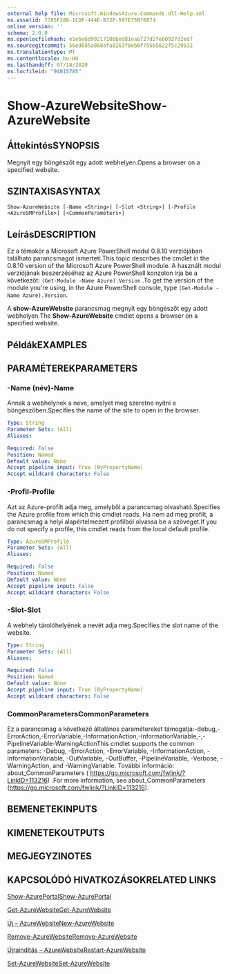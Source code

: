 ```yaml
---
external help file: Microsoft.WindowsAzure.Commands.dll-Help.xml
ms.assetid: 7785F288-1CDF-444E-B72F-597E75B76074
online version: ''
schema: 2.0.0
ms.openlocfilehash: e1e6e6d9921710bbed81eab727d2fe60927d2ed7
ms.sourcegitcommit: 56ed085a868afa8263f8eb0f755b5822f5c29532
ms.translationtype: MT
ms.contentlocale: hu-HU
ms.lasthandoff: 07/18/2020
ms.locfileid: "94015785"
---
```

# <span data-ttu-id="12c56-101">Show-AzureWebsite</span><span class="sxs-lookup"><span data-stu-id="12c56-101">Show-AzureWebsite</span></span>

## <span data-ttu-id="12c56-102">Áttekintés</span><span class="sxs-lookup"><span data-stu-id="12c56-102">SYNOPSIS</span></span>
<span data-ttu-id="12c56-103">Megnyit egy böngészőt egy adott webhelyen.</span><span class="sxs-lookup"><span data-stu-id="12c56-103">Opens a browser on a specified website.</span></span>

## <span data-ttu-id="12c56-104">SZINTAXISA</span><span class="sxs-lookup"><span data-stu-id="12c56-104">SYNTAX</span></span>

```
Show-AzureWebsite [-Name <String>] [-Slot <String>] [-Profile <AzureSMProfile>] [<CommonParameters>]
```

## <span data-ttu-id="12c56-105">Leírás</span><span class="sxs-lookup"><span data-stu-id="12c56-105">DESCRIPTION</span></span>
<span data-ttu-id="12c56-106">Ez a témakör a Microsoft Azure PowerShell modul 0.8.10 verziójában található parancsmagot ismerteti.</span><span class="sxs-lookup"><span data-stu-id="12c56-106">This topic describes the cmdlet in the 0.8.10 version of the Microsoft Azure PowerShell module.</span></span>
<span data-ttu-id="12c56-107">A használt modul verziójának beszerzéséhez az Azure PowerShell konzolon írja be a következőt: `(Get-Module -Name Azure).Version` .</span><span class="sxs-lookup"><span data-stu-id="12c56-107">To get the version of the module you're using, in the Azure PowerShell console, type `(Get-Module -Name Azure).Version`.</span></span>

<span data-ttu-id="12c56-108">A **show-AzureWebsite** parancsmag megnyit egy böngészőt egy adott webhelyen.</span><span class="sxs-lookup"><span data-stu-id="12c56-108">The **Show-AzureWebsite** cmdlet opens a browser on a specified website.</span></span>

## <span data-ttu-id="12c56-109">Példák</span><span class="sxs-lookup"><span data-stu-id="12c56-109">EXAMPLES</span></span>

## <span data-ttu-id="12c56-110">PARAMÉTEREK</span><span class="sxs-lookup"><span data-stu-id="12c56-110">PARAMETERS</span></span>

### <span data-ttu-id="12c56-111">-Name (név)</span><span class="sxs-lookup"><span data-stu-id="12c56-111">-Name</span></span>
<span data-ttu-id="12c56-112">Annak a webhelynek a neve, amelyet meg szeretne nyitni a böngészőben.</span><span class="sxs-lookup"><span data-stu-id="12c56-112">Specifies the name of the site to open in the browser.</span></span>

```yaml
Type: String
Parameter Sets: (All)
Aliases: 

Required: False
Position: Named
Default value: None
Accept pipeline input: True (ByPropertyName)
Accept wildcard characters: False
```

### <span data-ttu-id="12c56-113">-Profil</span><span class="sxs-lookup"><span data-stu-id="12c56-113">-Profile</span></span>
<span data-ttu-id="12c56-114">Azt az Azure-profilt adja meg, amelyből a parancsmag olvasható.</span><span class="sxs-lookup"><span data-stu-id="12c56-114">Specifies the Azure profile from which this cmdlet reads.</span></span>
<span data-ttu-id="12c56-115">Ha nem ad meg profilt, a parancsmag a helyi alapértelmezett profilból olvassa be a szöveget.</span><span class="sxs-lookup"><span data-stu-id="12c56-115">If you do not specify a profile, this cmdlet reads from the local default profile.</span></span>

```yaml
Type: AzureSMProfile
Parameter Sets: (All)
Aliases: 

Required: False
Position: Named
Default value: None
Accept pipeline input: False
Accept wildcard characters: False
```

### <span data-ttu-id="12c56-116">-Slot</span><span class="sxs-lookup"><span data-stu-id="12c56-116">-Slot</span></span>
<span data-ttu-id="12c56-117">A webhely tárolóhelyének a nevét adja meg.</span><span class="sxs-lookup"><span data-stu-id="12c56-117">Specifies the slot name of the website.</span></span>

```yaml
Type: String
Parameter Sets: (All)
Aliases: 

Required: False
Position: Named
Default value: None
Accept pipeline input: True (ByPropertyName)
Accept wildcard characters: False
```

### <span data-ttu-id="12c56-118">CommonParameters</span><span class="sxs-lookup"><span data-stu-id="12c56-118">CommonParameters</span></span>
<span data-ttu-id="12c56-119">Ez a parancsmag a következő általános paramétereket támogatja:-debug,-ErrorAction,-ErrorVariable,-InformationAction,-InformationVariable,-,-PipelineVariable-WarningAction</span><span class="sxs-lookup"><span data-stu-id="12c56-119">This cmdlet supports the common parameters: -Debug, -ErrorAction, -ErrorVariable, -InformationAction, -InformationVariable, -OutVariable, -OutBuffer, -PipelineVariable, -Verbose, -WarningAction, and -WarningVariable.</span></span> <span data-ttu-id="12c56-120">További információ: about_CommonParameters ( https://go.microsoft.com/fwlink/?LinkID=113216) .</span><span class="sxs-lookup"><span data-stu-id="12c56-120">For more information, see about_CommonParameters (https://go.microsoft.com/fwlink/?LinkID=113216).</span></span>

## <span data-ttu-id="12c56-121">BEMENETEK</span><span class="sxs-lookup"><span data-stu-id="12c56-121">INPUTS</span></span>

## <span data-ttu-id="12c56-122">KIMENETEK</span><span class="sxs-lookup"><span data-stu-id="12c56-122">OUTPUTS</span></span>

## <span data-ttu-id="12c56-123">MEGJEGYZI</span><span class="sxs-lookup"><span data-stu-id="12c56-123">NOTES</span></span>

## <span data-ttu-id="12c56-124">KAPCSOLÓDÓ HIVATKOZÁSOK</span><span class="sxs-lookup"><span data-stu-id="12c56-124">RELATED LINKS</span></span>

[<span data-ttu-id="12c56-125">Show-AzurePortal</span><span class="sxs-lookup"><span data-stu-id="12c56-125">Show-AzurePortal</span></span>](./Show-AzurePortal.md)

[<span data-ttu-id="12c56-126">Get-AzureWebsite</span><span class="sxs-lookup"><span data-stu-id="12c56-126">Get-AzureWebsite</span></span>](./Get-AzureWebsite.md)

[<span data-ttu-id="12c56-127">Új – AzureWebsite</span><span class="sxs-lookup"><span data-stu-id="12c56-127">New-AzureWebsite</span></span>](./New-AzureWebsite.md)

[<span data-ttu-id="12c56-128">Remove-AzureWebsite</span><span class="sxs-lookup"><span data-stu-id="12c56-128">Remove-AzureWebsite</span></span>](./Remove-AzureWebsite.md)

[<span data-ttu-id="12c56-129">Újraindítás – AzureWebsite</span><span class="sxs-lookup"><span data-stu-id="12c56-129">Restart-AzureWebsite</span></span>](./Restart-AzureWebsite.md)

[<span data-ttu-id="12c56-130">Set-AzureWebsite</span><span class="sxs-lookup"><span data-stu-id="12c56-130">Set-AzureWebsite</span></span>](./Set-AzureWebsite.md)


